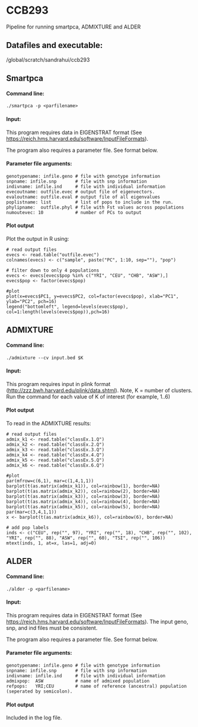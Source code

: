 # CCB293
Pipeline for running smartpca, ADMIXTURE and ALDER

## Datafiles and executable:

/global/scratch/sandrahui/ccb293

## Smartpca

#### Command line: 
```
./smartpca -p <parfilename> 
```
#### Input:
This program requires data in EIGENSTRAT format (See https://reich.hms.harvard.edu/software/InputFileFormats). 
 
The program also requires a parameter file. See format below.
#### Parameter file arguments:
```
genotypename: infile.geno # file with genotype information
snpname: infile.snp       # file with snp information
indivname: infile.ind     # file with individual information   
evecoutname: outfile.evec # output file of eigenvectors.
evaloutname: outfile.eval # output file of all eigenvalues
poplistname: list         # list of pops to include in the run.
phylipname:  outfile.phyl # file with Fst values across populations 
numoutevec: 10            # number of PCs to output 
```
#### Plot output

Plot the output in R using:
```
# read output files
evecs <- read.table("outfile.evec")
colnames(evecs) <- c("sample", paste("PC", 1:10, sep=""), "pop")

# filter down to only 4 populations
evecs <- evecs[evecs$pop %in% c("YRI", "CEU", "CHB", "ASW"),]
evecs$pop <- factor(evecs$pop)

#plot
plot(x=evecs$PC1, y=evecs$PC2, col=factor(evecs$pop), xlab="PC1", ylab="PC2", pch=16)
legend("bottomleft", legend=levels(evecs$pop), col=1:length(levels(evecs$pop)),pch=16)
```

## ADMIXTURE
#### Command line: 

```
./admixture --cv input.bed $K
```
#### Input:
This program requires input in plink format (http://zzz.bwh.harvard.edu/plink/data.shtml). Note, K = number of clusters. Run the command for each value of K of interest (for example, 1..6)

#### Plot output
To read in the ADMIXTURE results:
```
# read output files
admix_k1 <- read.table("classEx.1.Q")
admix_k2 <- read.table("classEx.2.Q")
admix_k3 <- read.table("classEx.3.Q")
admix_k4 <- read.table("classEx.4.Q")
admix_k5 <- read.table("classEx.5.Q")
admix_k6 <- read.table("classEx.6.Q")

#plot
par(mfrow=c(6,1), mar=c(1,4,1,1))
barplot(t(as.matrix(admix_k1)), col=rainbow(1), border=NA)
barplot(t(as.matrix(admix_k2)), col=rainbow(2), border=NA)
barplot(t(as.matrix(admix_k3)), col=rainbow(3), border=NA)
barplot(t(as.matrix(admix_k4)), col=rainbow(4), border=NA)
barplot(t(as.matrix(admix_k5)), col=rainbow(5), border=NA)
par(mar=c(3,4,1,1))
x <- barplot(t(as.matrix(admix_k6)), col=rainbow(6), border=NA)

# add pop labels
inds <- c("CEU", rep("", 97), "YRI", rep("", 18), "CHB", rep("", 102), "YRI", rep("", 88), "ASW", rep("", 60), "TSI", rep("", 106))
mtext(inds, 1, at=x, las=1, adj=0)
```

## ALDER
#### Command line: 
```
./alder -p <parfilename> 
```
#### Input:
This program requires data in EIGENSTRAT format (See https://reich.hms.harvard.edu/software/InputFileFormats). The input geno, snp, and ind files must be consistent.
 
The program also requires a parameter file. See format below.
#### Parameter file arguments:
```
genotypename: infile.geno # file with genotype information
snpname: infile.snp       # file with snp information
indivname: infile.ind     # file with individual information   
admixpop:  ASW            # name of admixed population
refpops:   YRI;CEU        # name of reference (ancestral) population (seperated by semicolon).
```
#### Plot output

Included in the log file.
